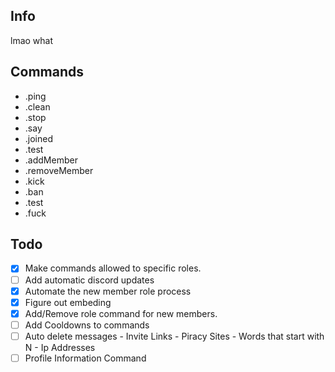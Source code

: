 Info
------
lmao what

**Commands**
------
* .ping
* .clean
* .stop
* .say
* .joined
* .test
* .addMember
* .removeMember
* .kick
* .ban
* .test
* .fuck

**Todo**
------
- [x] Make commands allowed to specific roles.
- [ ] Add automatic discord updates
- [x] Automate the new member role process
- [x] Figure out embeding
- [x] Add/Remove role command for new members.
- [ ] Add Cooldowns to commands
- [ ] Auto delete messages
         - Invite Links
         - Piracy Sites
         - Words that start with N
         - Ip Addresses
- [ ] Profile Information Command
